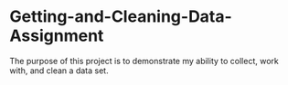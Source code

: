 # Getting-and-Cleaning-Data-Assignment
The purpose of this project is to demonstrate my ability to collect, work with, and clean a data set.
